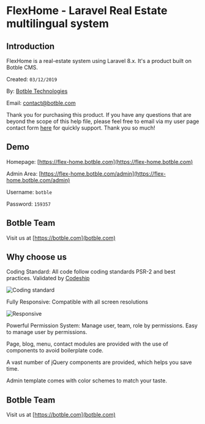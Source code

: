 # FlexHome - Laravel Real Estate multilingual system

## Introduction

FlexHome is a real-estate system using Laravel 8.x. It's a product built on Botble CMS.

Created: `03/12/2019`

By: [Botble Technologies](https://botble.com)

Email: [contact@botble.com](mailto:contact@botble.com)

Thank you for purchasing this product. If you have any questions that are beyond the scope of this help file, 
please feel free to email via my user page contact form [here](https://codecanyon.net.net/user/botble) for quickly support. Thank you so much!
		
## Demo

Homepage: [https://flex-home.botble.com](https://flex-home.botble.com)

Admin Area: [https://flex-home.botble.com/admin](https://flex-home.botble.com/admin)

Username: `botble`

Password: `159357`

## Botble Team

Visit us at [https://botble.com](botble.com)

## Why choose us

Coding Standard: All code follow coding standards PSR-2 and best practices. Validated by [Codeship](https://codeship.com)

![Coding standard](https://botble.com/storage/envato/codeship.png)


Fully Responsive: Compatible with all screen resolutions

![Responsive](https://botble.com/storage/envato/responsive.png)
			
			
Powerful Permission System: Manage user, team, role by permissions. Easy to manage user by permissions.

Page, blog, menu, contact modules are provided with the use of components to avoid boilerplate code.

A vast number of jQuery components are provided, which helps you save time.

Admin template comes with color schemes to match your taste.
		
## Botble Team

Visit us at [https://botble.com](botble.com)

